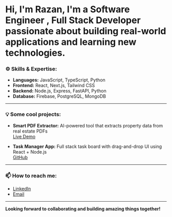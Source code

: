 # Hi, I'm Razan, I'm a Software Engineer , Full Stack Developer passionate about building real-world applications and learning new technologies. 

### ⚙️ Skills & Expertise:
- **Languages:** JavaScript, TypeScript, Python
- **Frontend:** React, Next.js, Tailwind CSS
- **Backend:** Node.js, Express, FastAPI, Python
- **Database:** Firebase, PostgreSQL, MongoDB

---

### 💡 Some cool projects:
- **Smart PDF Extractor:** AI-powered tool that extracts property data from real estate PDFs  
  [Live Demo](https://smart-pdf-frontend-one.vercel.app)

- **Task Manager App:** Full stack task board with drag-and-drop UI using React + Node.js  
  [GitHub](https://github.com/razan310/task-manager)

---

### 📫 How to reach me:
- [LinkedIn](https://www.linkedin.com/in/your-profile](https://www.linkedin.com/in/razan-kurouni-80081033a/)](https://www.linkedin.com/public-profile/settings?trk=d_flagship3_profile_self_view_public_profile))
- [Email](mailto:razankurouni@gmail.com)

---

**Looking forward to collaborating and building amazing things together!**
